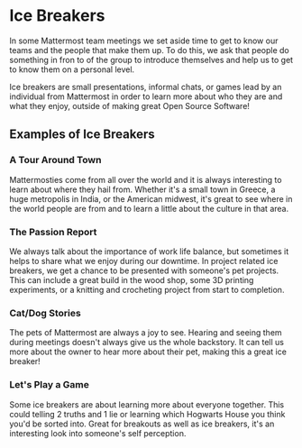 # Ice Breakers
In some Mattermost team meetings we set aside time to get to know our teams and the people that make them up. To do this, we ask that people do something in fron to of the group to introduce themselves and help us to get to know them on a personal level.

Ice breakers are small presentations, informal chats, or games lead by an individual from Mattermost in order to learn more about who they are and what they enjoy, outside of making great Open Source Software!

## Examples of Ice Breakers
### A Tour Around Town
Mattermosties come from all over the world and it is always interesting to learn about where they hail from. Whether it's a small town in Greece, a huge metropolis in India, or the American midwest, it's great to see where in the world people are from and to learn a little about the culture in that area.

### The Passion Report
We always talk about the importance of work life balance, but sometimes it helps to share what we enjoy during our downtime. In project related ice breakers, we get a chance to be presented with someone's pet projects. This can include a great build in the wood shop, some 3D printing experiments, or a knitting and crocheting project from start to completion.

### Cat/Dog Stories
The pets of Mattermost are always a joy to see. Hearing and seeing them during meetings doesn't always give us the whole backstory. It can tell us more about the owner to hear more about their pet, making this a great ice breaker!

### Let's Play a Game
Some ice breakers are about learning more about everyone together. This could telling 2 truths and 1 lie or learning which Hogwarts House you think you'd be sorted into. Great for breakouts as well as ice breakers, it's an interesting look into someone's self perception.
